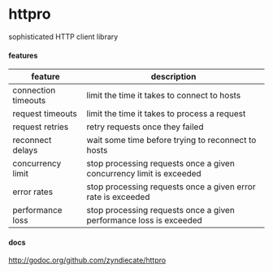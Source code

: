 # httpro

sophisticated HTTP client library

#### features

| feature | description |
|---------|-------------|
| connection timeouts | limit the time it takes to connect to hosts |
| request timeouts | limit the time it takes to process a request |
| request retries | retry requests once they failed |
| reconnect delays | wait some time before trying to reconnect to hosts |
| concurrency limit | stop processing requests once a given concurrency limit is exceeded |
| error rates | stop processing requests once a given error rate is exceeded |
| performance loss | stop processing requests once a given performance loss is exceeded |

#### docs

http://godoc.org/github.com/zyndiecate/httpro
